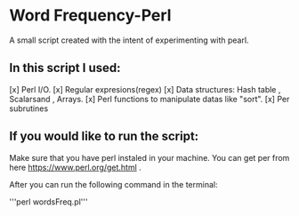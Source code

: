 # Word Frequency-Perl
 
A small script created with the intent of experimenting with pearl.

## In this script I used:
[x] Perl I/O.
[x] Regular expresions(regex)
[x] Data structures: Hash table , Scalarsand , Arrays.
[x] Perl functions to manipulate datas like "sort".
[x] Per subrutines

## If you would like to run the script:
Make sure that you have perl instaled in your machine. You can get per from here https://www.perl.org/get.html .

After you can run the following command in the terminal:

'''perl wordsFreq.pl'''